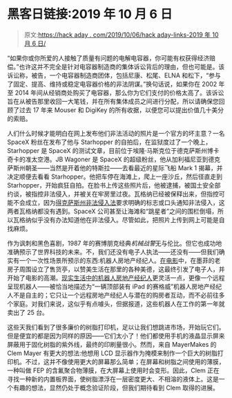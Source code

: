 # 黑客日链接:2019 年 10 月 6 日

> 原文:[https://hack aday . com/2019/10/06/hack aday-links-2019 年 10 月 6 日/](https://hackaday.com/2019/10/06/hackaday-links-october-6-2019/)

“如果你或你所爱的人接触了质量有问题的电解电容器，你可能有权获得经济赔偿。”也许这并不完全是针对电容器制造商的集体诉讼背后的理由，但也可能是。该诉讼称，被告，一个电容器制造商团体，包括尼康、松尾、ELNA 和松下，“参与了固定、提高、维持或稳定电容器价格的非法阴谋。”换句话说，如果你在 2002 年至 2014 年间从经销商处购买了电容器，那么你为它们支付的价格太高了。该诉讼旨在从被告那里收回一大笔钱，并在所有集体成员之间进行分配，所以请确保您回顾了过去 17 年来 Mouser 和 DigiKey 的所有收据，以便您可以提出价值几十美分的索赔。

人们什么时候才能明白在网上发布他们非法活动的照片是一个官方的坏主意？一名 SpaceX 粉丝在发布了他与 Starhopper 的自拍后，在监狱度过了一个晚上，Starhopper 是 SpaceX 的测试文章，目前位于埃隆·马斯克位于德克萨斯州博卡奇卡的准太空港。JB Wagoner 是 SpaceX 的超级粉丝，他从加利福尼亚到德克萨斯州朝圣——当然是开着他的特斯拉——去看最近的星际飞船 Mark 1 揭幕，并决定顺便去看看 Starhopper。他把车停在海滩上，爬上一座沙丘，然后径直走到 Starhopper，开始疯狂自拍。在脸书上传这些照片后，他被逮捕，被国土安全部约谈，被指控非法侵入，并被关在牢房里过夜。瓦格纳已经被保释出来，但指控可能不会成立，因为[得克萨斯州非法侵入法](https://tpwd.texas.gov/landwater/land/habitats/faq/law_enforcement/trespass1.phtml)要求明确的标志或口头通知非法侵入，这两者瓦格纳都没有遇到。SpaceX 公司甚至让海滩和“跳星者”之间的围栏倒塌，所以瓦格纳似乎没有办法知道他在非法侵入。尽管如此，把照片上传到网上可能是自找麻烦。

作为讽刺和黑色喜剧，1987 年的赛博朋克经典*机械战警*无与伦比。但它也成功地准确预示了世界科技的未来。不，我们还没有电子人执法——还没有——但我们确实有一个一次性场景所预示的东西:机器人房地产经纪人。[在电影](https://youtu.be/RuV4rzRJyCo?t=57)中，在墨菲的老房子周围设立了售货亭，以赞美生活在那里的各种美德，这最终引发了电子人，并开始了电影的高潮。[现实生活中的机器人房地产经纪人](https://www.tennessean.com/story/money/homes/2019/10/02/real-estate-robot-realtors-coming-neighborhood-near-you/3791970002/)更灵活一点，更像一个远程呈现机器人——被恰当地描述为“一辆顶部装有 iPad 的赛格威”机器人房地产经纪人不是自主的；它只让一个远程房地产经纪人与潜在的购房者互动，而不必前往多个家庭。对我们来说，这似乎有点噱头，但据报道，这些机器人在工作的第一年就卖出了 25 台。

这些天我们看到了很多廉价的树脂打印机，足以让我们想跳进市场，开始玩它们。但是便宜的都是因为同样的原因——它们太小了！他们都使用手机的液晶显示屏来屏蔽用于固化树脂的紫外线，最终的印刷量很小。然而，来自 MayerMakes 的 Clem Mayer 有更大的想法:他想用 LCD 显示器作为掩模来制作一个巨大的树脂打印机。不过，这并不像使用更大的屏幕那么简单；在屏幕和树脂之间使用的薄膜，一种叫做 FEP 的含氟聚合物薄膜，在大屏幕上使用时会变形。因此，Clem 正在寻找一种新的内置板界面，使树脂漂浮在一层密度更大、不相溶的液体上。这是一个有趣的想法，显然仍处于概念验证阶段，但我们期待看到 Clem 取得的进展。